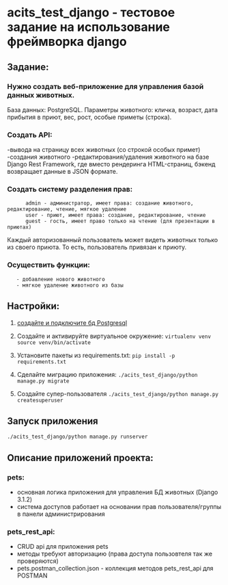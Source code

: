 # acits_test_django - тестовое задание на использование фреймворка django

## Задание:
### Нужно создать веб-приложение для управления базой данных животных.
База данных:  PostgreSQL.
Параметры животного: кличка, возраст, дата прибытия в приют, вес, рост, особые приметы (строка).

### Создать API:
-вывода на страницу всех животных (со строкой особых примет)
-создания животного
-редактирования/удаления животного
на базе Django Rest Framework, где вместо рендеринга HTML-страниц, бэкенд возвращает данные в JSON формате.

### Создать систему разделения прав:
          admin - администратор, имеет права: создание животного, редактирование, чтение, мягкое удаление
          user - приют, имеет права: создание, редактирование, чтение
          guest - гость, имеет право только на чтение (для презентации в приютах)
Каждый авторизованный пользователь может видеть животных только из своего приюта. То есть, пользователь привязан к приюту.

### Осуществить функции:
       - добавление нового животного
       - мягкое удаление животного из базы
       
## Настройки:
1. [создайте и подключите бд Postgresql]
1. Создайте и активируйте виртуальное окружение: 
`virtualenv venv 
source venv/bin/activate`

1. Установите пакеты из requirements.txt: 
`pip install -p requirements.txt`

1. Сделайте миграцию приложения: 
`./acits_test_django/python manage.py migrate`

1. Создайте супер-пользователя
`./acits_test_django/python manage.py createsuperuser`

## Запуск приложения
`./acits_test_django/python manage.py runserver`

## Описание приложений проекта:
### pets:
- основная логика приложения для управления БД животных (Django 3.1.2)
- система доступов работает на основании прав пользователя/группы в панели администрирования

### pets_rest_api:
- CRUD api для приложения pets
- методы требуют авторизацию (права доступа пользовтеля так же проверяются)
- pets.postman_collection.json - коллекция методов pets_rest_api для POSTMAN


[создайте и подключите бд Postgresql]: (https://djbook.ru/examples/77/)